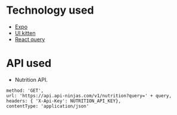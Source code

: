 # Technology used

- [Expo](https://expo.dev/)
- [UI kitten](https://akveo.github.io/react-native-ui-kitten/docs/getting-started/what-is-ui-kitten#what-is-ui-kitten)
- [React query](https://tanstack.com/query/v4/docs/react/react-native)

# API used
- Nutrition API.
```http
method: 'GET',
url: 'https://api.api-ninjas.com/v1/nutrition?query=' + query,
headers: { 'X-Api-Key': NUTRITION_API_KEY},
contentType: 'application/json'
```
